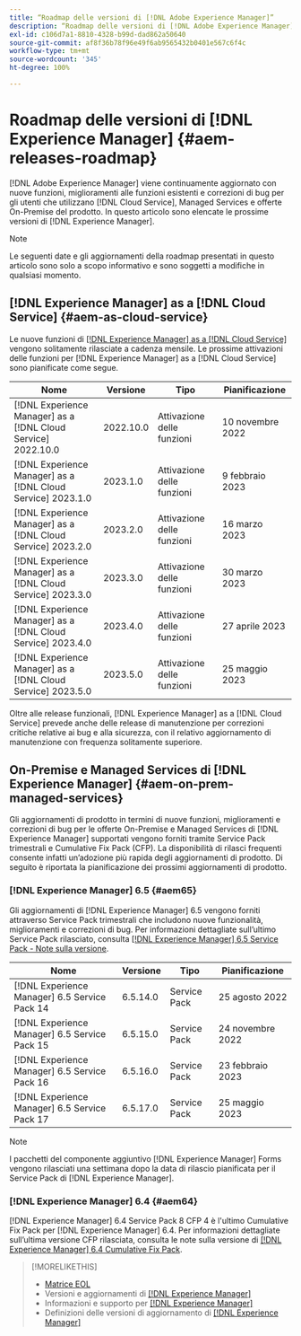 ```yaml
---
title: “Roadmap delle versioni di [!DNL Adobe Experience Manager]”
description: “Roadmap delle versioni di [!DNL Adobe Experience Manager]”
exl-id: c106d7a1-8810-4328-b99d-dad862a50640
source-git-commit: af8f36b78f96e49f6ab9565432b0401e567c6f4c
workflow-type: tm+mt
source-wordcount: '345'
ht-degree: 100%

---
```


# Roadmap delle versioni di [!DNL Experience Manager] {#aem-releases-roadmap}

[!DNL Adobe Experience Manager] viene continuamente aggiornato con nuove funzioni, miglioramenti alle funzioni esistenti e correzioni di bug per gli utenti che utilizzano [!DNL Cloud Service], Managed Services e offerte On-Premise del prodotto. In questo articolo sono elencate le prossime versioni di [!DNL Experience Manager].

>[!NOTE]
>
>Le seguenti date e gli aggiornamenti della roadmap presentati in questo articolo sono solo a scopo informativo e sono soggetti a modifiche in qualsiasi momento.

## [!DNL Experience Manager] as a [!DNL Cloud Service] {#aem-as-cloud-service}

Le nuove funzioni di [[!DNL Experience Manager] as a [!DNL Cloud Service]](https://experienceleague.adobe.com/docs/experience-manager-cloud-service/release-notes/home.html?lang=it) vengono solitamente rilasciate a cadenza mensile. Le prossime attivazioni delle funzioni per [!DNL Experience Manager] as a [!DNL Cloud Service] sono pianificate come segue.

| Nome | Versione | Tipo | Pianificazione |
|---|---|---|---|
| [!DNL Experience Manager] as a [!DNL Cloud Service] 2022.10.0 | 2022.10.0 | Attivazione delle funzioni | 10 novembre 2022 |
| [!DNL Experience Manager] as a [!DNL Cloud Service] 2023.1.0 | 2023.1.0 | Attivazione delle funzioni | 9 febbraio 2023 |
| [!DNL Experience Manager] as a [!DNL Cloud Service] 2023.2.0 | 2023.2.0 | Attivazione delle funzioni | 16 marzo 2023 |
| [!DNL Experience Manager] as a [!DNL Cloud Service] 2023.3.0 | 2023.3.0 | Attivazione delle funzioni | 30 marzo 2023 |
| [!DNL Experience Manager] as a [!DNL Cloud Service] 2023.4.0 | 2023.4.0 | Attivazione delle funzioni | 27 aprile 2023 |
| [!DNL Experience Manager] as a [!DNL Cloud Service] 2023.5.0 | 2023.5.0 | Attivazione delle funzioni | 25 maggio 2023 |

Oltre alle release funzionali, [!DNL Experience Manager] as a [!DNL Cloud Service] prevede anche delle release di manutenzione per correzioni critiche relative ai bug e alla sicurezza, con il relativo aggiornamento di manutenzione con frequenza solitamente superiore.

## On-Premise e Managed Services di [!DNL Experience Manager] {#aem-on-prem-managed-services}

Gli aggiornamenti di prodotto in termini di nuove funzioni, miglioramenti e correzioni di bug per le offerte On-Premise e Managed Services di [!DNL Experience Manager] supportati vengono forniti tramite Service Pack trimestrali e Cumulative Fix Pack (CFP). La disponibilità di rilasci frequenti consente infatti un’adozione più rapida degli aggiornamenti di prodotto. Di seguito è riportata la pianificazione dei prossimi aggiornamenti di prodotto.

### [!DNL Experience Manager] 6.5 {#aem65}

Gli aggiornamenti di [!DNL Experience Manager] 6.5 vengono forniti attraverso Service Pack trimestrali che includono nuove funzionalità, miglioramenti e correzioni di bug. Per informazioni dettagliate sull’ultimo Service Pack rilasciato, consulta [[!DNL Experience Manager] 6.5 Service Pack - Note sulla versione](https://experienceleague.adobe.com/docs/experience-manager-65/release-notes/release-notes.html?lang=it).

| Nome | Versione | Tipo | Pianificazione |
|---|---|---|---|
| [!DNL Experience Manager] 6.5 Service Pack 14 | 6.5.14.0 | Service Pack | 25 agosto 2022 |
| [!DNL Experience Manager] 6.5 Service Pack 15 | 6.5.15.0 | Service Pack | 24 novembre 2022 |
| [!DNL Experience Manager] 6.5 Service Pack 16 | 6.5.16.0 | Service Pack | 23 febbraio 2023 |
| [!DNL Experience Manager] 6.5 Service Pack 17 | 6.5.17.0 | Service Pack | 25 maggio 2023 |

>[!NOTE]
>
>I pacchetti del componente aggiuntivo [!DNL Experience Manager] Forms vengono rilasciati una settimana dopo la data di rilascio pianificata per il Service Pack di [!DNL Experience Manager].

### [!DNL Experience Manager] 6.4 {#aem64}

[!DNL Experience Manager] 6.4 Service Pack 8 CFP 4 è l&#39;ultimo Cumulative Fix Pack per [!DNL Experience Manager] 6.4. Per informazioni dettagliate sull’ultima versione CFP rilasciata, consulta le note sulla versione di [[!DNL Experience Manager] 6.4 Cumulative Fix Pack](https://experienceleague.adobe.com/docs/experience-manager-64/release-notes/cfp-release-notes.html?lang=it).

>[!MORELIKETHIS]
>
>* [Matrice EOL](https://helpx.adobe.com/it/support/programs/eol-matrix.html)
>* Versioni e aggiornamenti di [[!DNL Experience Manager] ](https://helpx.adobe.com/it/experience-manager/aem-releases-updates.html)
>* Informazioni e supporto per [[!DNL Experience Manager] ](https://experienceleague.adobe.com/docs/experience-manager-cloud-service.html?lang=it)
>* Definizioni delle versioni di aggiornamento di [[!DNL Experience Manager] ](/help/update-release-vehicle-definitions.md)

